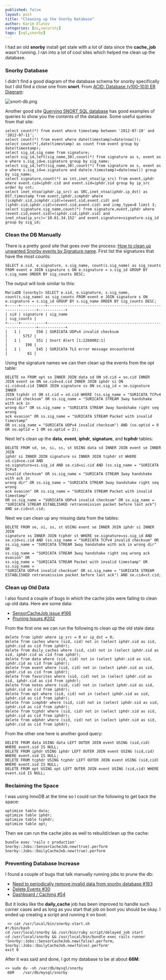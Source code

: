```yaml
---
published: false
layout: post
title: "Cleaning up the Snorby Database"
author: Karim Elatov
categories: [os,security]
tags: [sql,snorby]
---
```

I had an old **snorby** install get stale with a lot of data since the **cache_job** wasn't running. I ran into a lot of cool sites which helped me clean up the database.

### Snorby Database
I didn't find a good diagram of the database schema for snorby specifically but I did find a close one from **snort**. From [ACID: Database (v100-103) ER Diagram](http://www.andrew.cmu.edu/user/rdanyliw/snort/acid_db_er_v102.html):

![snort-db.png](https://dl.dropboxusercontent.com/u/24136116/blog_pics/snorby-db-cleanup/snort-db.png)

Another good site [Querying SNORT SQL database](http://sgros.blogspot.com/2012/07/querying-snort-sql-database.html) has good examples of queries to show you the contents of the database. Some useful queries from that site:

	select count(*) from event where timestamp between '2012-07-10' and '2012-07-11';
	select count(*) from event where date(timestamp)=date(now());
	select count(*),date(timestamp) as count from event group by date(timestamp);
	select sig_id,sig_name from signature;
	select sig_id,left(sig_name,30),count(*) from signature as s, event as e where s.sig_id=e.signature group by sig_name;
	select sig_id,left(sig_name,30),count(*) from signature as s, event as e where s.sig_id=e.signature and date(e.timestamp)=date(now()) group by sig_name;
	select signature,count(*) as cnt,inet_ntoa(ip_src) from event,iphdr where event.cid=iphdr.cid and event.sid=iphdr.sid group by ip_src order by cnt;
	select inet_ntoa(iphdr.ip_src) as SRC,inet_ntoa(iphdr.ip_dst) as DST,timestamp from event,iphdr,icmphdr where (icmphdr.sid,icmphdr.cid)=(event.sid,event.cid) and (iphdr.sid,iphdr.cid)=(event.sid,event.cid) and icmp_type=8 limit 3;
	select signature.sig_name,count(*) from signature,event,iphdr where (event.cid,event.sid)=(iphdr.cid,iphdr.sid) and inet_ntoa(ip_src)='10.61.34.152' and event.signature=signature.sig_id group by sig_id;
	
### Clean the DB Manually
There is a pretty good site that goes over the process: [How to clean up unwanted Snorby events by Signature name](http://es.oteric.info/articles/how-to-clean-up-unwanted-snorby-events-by-signature-name). First list the signatures that have the most counts:

	SELECT e.sid, e.signature, s.sig_name, count(s.sig_name) as sig_counts FROM event e JOIN signature s ON e.signature = s.sig_id GROUP BY s.sig_name ORDER BY sig_counts DESC;

The output will look similar to this:

	MariaDB [snorby]> SELECT e.sid, e.signature, s.sig_name, count(s.sig_name) as sig_counts FROM event e JOIN signature s ON e.signature = s.sig_id GROUP BY s.sig_name ORDER BY sig_counts DESC;
	+-----+-----------+-----------------------------------------------------------------+------------+
	| sid | signature | sig_name                                                        | sig_counts |
	+-----+-----------+-----------------------------------------------------------------+------------+
	|   1 |       550 | SURICATA UDPv4 invalid checksum                                 |       5757 |
	|   1 |       551 | Snort Alert [1:2260002:1]                                       |        190 |
	|   1 |       545 | SURICATA TLS error message encountered                          |         81 |

Using the signature names we can then clean up the events from the opt table:

	DELETE so FROM opt so INNER JOIN data sd ON sd.cid = so.cid INNER
	JOIN event se ON se.cid=sd.cid INNER JOIN iphdr si ON
	si.cid=sd.cid INNER JOIN signature ss ON ss.sig_id = se.signature INNER
	JOIN tcphdr st ON st.cid = sd.cid WHERE (ss.sig_name = "SURICATA TCPv4
	invalid checksum" OR ss.sig_name = "SURICATA STREAM 3way handshake with ack in
	wrong dir" OR ss.sig_name = "SURICATA STREAM 3way handshake right seq wrong
	ack evasion" OR ss.sig_name = "SURICATA STREAM Packet with invalid timestamp"
	OR ss.sig_name = "SURICATA UDPv4 invalid checksum") AND (so.optid = 0 OR so.optid = 1 OR so.optid = 2);

Next let's clean up the **data**, **event**, **iphdr**, **signature**, and **tcphdr** tables:

	DELETE FROM sd, se, si, ss, st USING data sd INNER JOIN event se INNER JOIN
	iphdr si INNER JOIN signature ss INNER JOIN tcphdr st WHERE sd.cid=se.cid AND
	se.signature=ss.sig_id AND se.cid=si.cid AND (ss.sig_name = "SURICATA TCPv4
	invalid checksum" OR ss.sig_name = "SURICATA STREAM 3way handshake with ack in
	wrong dir" OR ss.sig_name = "SURICATA STREAM 3way handshake right seq wrong
	ack evasion" OR ss.sig_name = "SURICATA STREAM Packet with invalid timestamp"
	OR ss.sig_name = "SURICATA UDPv4 invalid checksum" OR ss.sig_name = "SURICATA STREAM ESTABLISHED retransmission packet before last ack") AND se.cid=st.cid;

Next we can clean up any missing data from the tables:

	DELETE FROM se, si, ss, st USING event se INNER JOIN iphdr si INNER JOIN
	signature ss INNER JOIN tcphdr st WHERE se.signature=ss.sig_id AND
	se.cid=si.cid AND (ss.sig_name = "SURICATA TCPv4 invalid checksum" OR
	ss.sig_name = "SURICATA STREAM 3way handshake with ack in wrong dir" OR
	ss.sig_name = "SURICATA STREAM 3way handshake right seq wrong ack evasion" OR
	ss.sig_name = "SURICATA STREAM Packet with invalid timestamp" OR ss.sig_name =
	"SURICATA UDPv4 invalid checksum" OR ss.sig_name = "SURICATA STREAM ESTABLISHED retransmission packet before last ack") AND se.cid=st.cid;
	
### Clean up Old Data
I also found a couple of bugs in which the cache jobs were failing to clean up old data. Here are some data:

* [SensorCacheJob issue #166](https://github.com/Snorby/snorby/issues/166)
* [Pruning Issues #202](https://github.com/Snorby/snorby/issues/202)

From the first one we can run the following to clean up the old stale data:

	delete from iphdr where ip_src = 0 or ip_dst = 0;
	delete from caches where (sid, cid) not in (select iphdr.sid as sid, iphdr.cid as cid from iphdr);
	delete from daily_caches where (sid, cid) not in (select iphdr.sid as sid, iphdr.cid as cid from iphdr);    
	delete from data where (sid, cid) not in (select iphdr.sid as sid, iphdr.cid as cid from iphdr);
	delete from event where (sid, cid) not in (select iphdr.sid as sid, iphdr.cid as cid from iphdr);
	delete from favorites where (sid, cid) not in (select iphdr.sid as sid, iphdr.cid as cid from iphdr);
	delete from notes where (sid, cid) not in (select iphdr.sid as sid, iphdr.cid as cid from iphdr);
	delete from opt where (sid, cid) not in (select iphdr.sid as sid, iphdr.cid as cid from iphdr);
	delete from icmphdr where (sid, cid) not in (select iphdr.sid as sid, iphdr.cid as cid from iphdr);
	delete from tcphdr where (sid, cid) not in (select iphdr.sid as sid, iphdr.cid as cid from iphdr);
	delete from udphdr where (sid, cid) not in (select iphdr.sid as sid, iphdr.cid as cid from iphdr);

From the other one here is another good query:

	DELETE FROM data USING data LEFT OUTER JOIN event USING (sid,cid) WHERE event.sid IS NULL;
	DELETE FROM iphdr USING iphdr LEFT OUTER JOIN event USING (sid,cid) WHERE event.sid IS NULL;
	DELETE FROM tcphdr USING tcphdr LEFT OUTER JOIN event USING (sid,cid) WHERE event.sid IS NULL;
	DELETE FROM opt USING opt LEFT OUTER JOIN event USING (sid,cid) WHERE event.sid IS NULL;


### Reclaiming the Space
I was using InnoDB at the time so I could run the following to get back the space:

	optimize table data;
	optimize table iphdr;
	optimize table tcphdr;
	optimize table opt;
	
Then we can run the cache jobs as well to rebuild/clean up the cache:

	bundle exec 'rails c production'
	Snorby::Jobs::SensorCacheJob.new(true).perform
	Snorby::Jobs::DailyCacheJob.new(true).perform
	
### Preventing Database Increase
I found a couple of bugs that talk manually running jobs to prune the db:

* [Need to periodically remove invalid data from snorby database #183](https://github.com/security-onion-solutions/security-onion/issues/183)
* [Delete Events #30](https://github.com/Snorby/snorby/issues/30)
* [Dashboard / Caching #54](https://github.com/Snorby/snorby/issues/54)

But it looks like the **daily_cache** job has been improved to handle such corner cases and as long as you start that job on boot you should be okay. I ended up creating a script and running it on boot:

	 <> cat /usr/local/bin/snorby-start.sh
	#!/bin/bash
	cd /usr/local/snorby && /usr/bin/ruby script/delayed_job start
	cd /usr/local/snorby && /usr/local/bin/bundle exec rails runner 'Snorby::Jobs::SensorCacheJob.new(false).perform; Snorby::Jobs::DailyCacheJob.new(false).perform'
	exit 0

After it was said and done, I got my database to be at about **66M**:

	<> sudo du -sh /var/db/mysql/snorby
	 66M    /var/db/mysql/snorby
